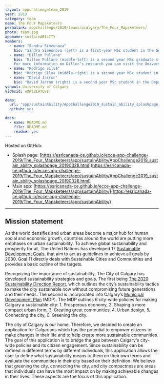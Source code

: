 ```yaml
---
layout: appchallengeteam_2019
year: 2019
category: team
name: The Four Mapsketeers
permalink: appchallenge/2019/teams/ucalgary/The_Four_Mapsketeers/
photo: team.jpg
appname: sustainABILITY
members:
  - name: "Sandra Simeonova"
    bio: "Sandra Simeonova (left) is a first-year MSc student in the Geomatics Engineering department at University of Calgary. She is a Department of Geomatics Alumni. Her research is focused in the area of digital imaging systems, mainly focusing on unmanned aerial vehicles (UAV’s). Prior to her return to higher education in 2011, she worked as a travel agent, were her passion for travel and education evolved."
  - name: "Dillon Pullano"
    bio: 'Dillon Pullano (middle-left) is a second year MSc graduate student in Geomatics Engineering at the University of Calgary with a specialization in Land Tenure and GIS. His research topic is related to the development of a 3D cadastre. It focuses on spatial data structures and processes that could be implemented to digitally perform topological analysis between 2D and 3D objects. He completed his BSc degree in Geomatics Engineering from the University of Calgary in 2017.<br /><br />
    For more information on Dillon’s research you can visit the University of Calgary’s Land Tenure and Cadastral Systems Research Group homepage at the following link: [https://www.ucalgary.ca/mikebarry/team](https://www.ucalgary.ca/mikebarry/team)'
  - name: "Rodrigo Silva"
    bio: "Rodrigo Silva (middle-right) is a second year MSc student in the Geomatics Engineering department at University of Calgary. He received his BSc in Computer Engineering from University of Pernambuco, Brazil. His current research is related to personalized route recommendation with the use of collaborative filtering techniques."
  - name: "David Jarron"
    bio: "David Jarron (right) is a second year MSc student in the Department of Geomatics Engineering at the University of Calgary. His specialization is in Mobile mapping systems and image metrology, although he is interested at testing his skills in GIS application development. He completed his BSc in Geomatics engineering at the University of Calgary in 2017 and interned at the City of Calgary working on GIS legal survey data."
school: University of Calgary
videoid: w0RlZLAYQvs

demo:
  url: "app/sustainAbility/AppChallenge2019_sustain_ability_splashpage_20190328.html"
  github: yes

docs:
  - name: README.md
    file: README.md
    readme: yes
---
```


Hosted on GitHub:

- Splash page: [https://esricanada-ce.github.io/ecce-app-challenge-2019/The_Four_Mapsketeers/app/sustainAbility/AppChallenge2019_sustain_ability_splashpage_20190328.html](https://esricanada-ce.github.io/ecce-app-challenge-2019/The_Four_Mapsketeers/app/sustainAbility/AppChallenge2019_sustain_ability_splashpage_20190328.html)
- Main app: [https://esricanada-ce.github.io/ecce-app-challenge-2019/The_Four_Mapsketeers/app/sustainAbility/](https://esricanada-ce.github.io/ecce-app-challenge-2019/The_Four_Mapsketeers/app/sustainAbility/)

---

## Mission statement

As the world densifies and urban areas become a major hub for human social and economic growth, countries around the world are putting more emphases on urban sustainability. To achieve global sustainability and prosperity for all, The United Nations has developed 17 [Sustainable Development Goals](https://www.un.org/sustainabledevelopment/sustainable-development-goals/), that aim to act as guidelines to achieve all goals by 2030\. Goal 11 directly deals with Sustainable Cities and Communities and provides a basic outline of the targets.

Recognizing the importance of sustainability, The City of Calgary has developed sustainability strategies and goals. The first being [The 2020 Sustainability Direction Report](http://www.calgary.ca/PDA/pd/Documents/municipal-development-plan/2020-sustainability-direction.pdf), which outlines the city’s sustainability tactics to make the city sustainable now without compromising future generations and their needs. The second is incorporated into Calgary’s [Municipal Development Plan](http://www.calgary.ca/PDA/pd/Pages/Municipal-Development-Plan/Goals-for-a-Well-Planned-Calgary.aspx) (MDP). The MDP outlines 6 city-wide policies for making Calgary a sustainable city: 1\. Prosperous economy, 2\. Shaping a more compact urban form, 3\. Creating great communities, 4\. Urban design, 5\. Connecting the city, 6\. Greening the city.

The city of Calgary is our home. Therefore, we decided to create an application for Calgarians which has the potential to empower citizens to make changes in their life and to help create more sustainable communities. The goal of this application is to bridge the gap between Calgary's city-wide policies and its citizen engagement. Since sustainability can be defined in different terms by different individuals, this application allows the user to define what sustainability means to them on their own terms and evaluate the communities in their city based on their definition. We believe that greening the city, connecting the city, and city compactness are areas that individuals can have the most impact on by making achievable changes in their lives. These aspects are the focus of this application.
